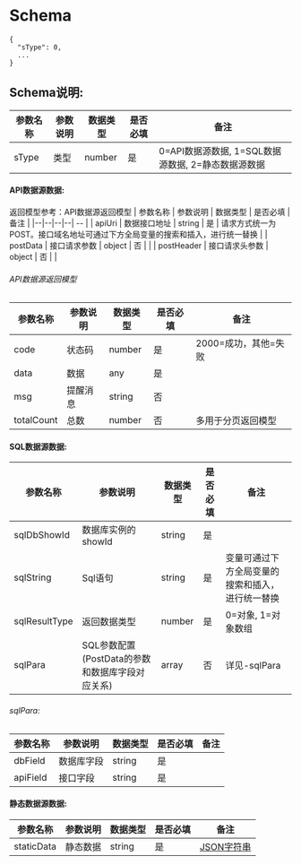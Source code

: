 # Schema

```
{
  "sType": 0,
  ...
}
```

## Schema说明:
| 参数名称 | 参数说明 | 数据类型 | 是否必填 | 备注 |
|--|--|--|--| -- |
| sType | 类型 |  number | 是 | 0=API数据源数据, 1=SQL数据源数据, 2=静态数据源数据 |

#### API数据源数据:
返回模型参考：API数据源返回模型
| 参数名称 | 参数说明 | 数据类型 | 是否必填 | 备注 |
|--|--|--|--| -- |
| apiUri | 数据接口地址 |  string | 是 | 请求方式统一为POST。接口域名地址可通过下方全局变量的搜索和插入，进行统一替换 |
| postData | 接口请求参数 |  object | 否 |  |
| postHeader | 接口请求头参数 |  object | 否 |  |

###### API数据源返回模型
| 参数名称 | 参数说明 | 数据类型 | 是否必填 | 备注 |
|--|--|--|--| -- |
| code | 状态码 |  number | 是 | 2000=成功，其他=失败 |
| data | 数据 |  any | 是 |  |
| msg | 提醒消息 |  string | 否 |  |
| totalCount | 总数 |  number | 否 | 多用于分页返回模型 |

#### SQL数据源数据:
| 参数名称 | 参数说明 | 数据类型 | 是否必填 | 备注 |
|--|--|--|--| -- |
| sqlDbShowId | 数据库实例的showId |  string | 是 |
| sqlString | Sql语句 |  string | 是 | 变量可通过下方全局变量的搜索和插入，进行统一替换 |
| sqlResultType | 返回数据类型 |  number | 是 | 0=对象, 1=对象数组 |
| sqlPara | SQL参数配置(PostData的参数和数据库字段对应关系) |  array | 否 | 详见-sqlPara |

###### sqlPara:
| 参数名称 | 参数说明 | 数据类型 | 是否必填 | 备注 |
|--|--|--|--| -- |
| dbField | 数据库字段 |  string | 是 |  |
| apiField | 接口字段 |  string | 是 |  |

#### 静态数据源数据:
| 参数名称 | 参数说明 | 数据类型 | 是否必填 | 备注 |
|--|--|--|--| -- |
| staticData | 静态数据 |  string | 是 | [JSON字符串](/高级属性) |